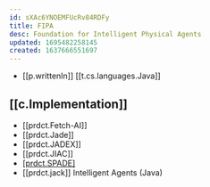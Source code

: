 ```yaml
---
id: sXAc6YNOEMFUcRv84RDFy
title: FIPA
desc: Foundation for Intelligent Physical Agents
updated: 1695482258145
created: 1637666551697
---
```




- [[p.writtenIn]] [[t.cs.languages.Java]]

## [[c.Implementation]]

- [[prdct.Fetch-AI]]
- [[prdct.Jade]]
- [[prdct.JADEX]]
- [[prdct.JIAC]]
- [[prdct.SPADE]](Python)
- [[prdct.jack]] Intelligent Agents (Java)

